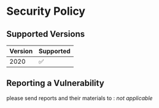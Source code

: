 # Security Policy

## Supported Versions

| Version | Supported          |
| ------- | ------------------ |
| 2020    | :white_check_mark: |

## Reporting a Vulnerability

please send reports and their materials to : <i>not applicable</i>
